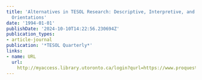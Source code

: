 ```yaml
---
title: 'Alternatives in TESOL Research: Descriptive, Interpretive, and Ideological
  Orientations'
date: '1994-01-01'
publishDate: '2024-10-10T14:22:56.230694Z'
publication_types:
- article-journal
publication: '*TESOL Quarterly*'
links:
- name: URL
  url: 
    http://myaccess.library.utoronto.ca/login?qurl=https://www.proquest.com/docview/62720233?accountid=14771&bdid=38382&_bd=8PsAM3%2BNn%2BR%2F048f2SUG1PMIirY%3D
---
```

